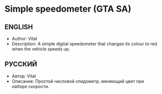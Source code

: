 # Simple speedometer (GTA SA)
## ENGLISH
* Author: Vital
* Description: A simple digital speedometer that changes its colour to red when the vehicle speeds up.

## РУССКИЙ
* Автор: Vital
* Описание: Простой числовой спидометр, меняющий цвет при наборе скорости.